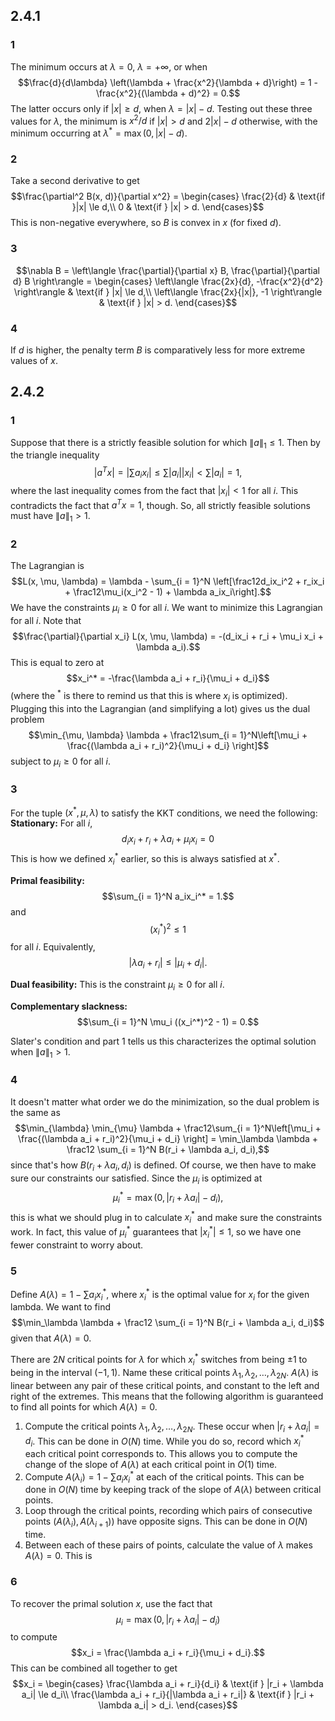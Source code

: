 ## 2.4.1
### 1
The minimum occurs at $\lambda = 0$, $\lambda = +\infty$, or when
$$\frac{d}{d\lambda} \left(\lambda + \frac{x^2}{\lambda + d}\right) = 1 - \frac{x^2}{(\lambda + d)^2} = 0.$$
The latter occurs only if $|x| \ge d$, when $\lambda = |x| - d$.  Testing out these three values for $\lambda$, the minimum is $x^2 / d$ if $|x| > d$ and $2|x| - d$ otherwise, with the minimum occurring at $\lambda^* = \max(0, |x| - d)$.

### 2
Take a second derivative to get
$$\frac{\partial^2 B(x, d)}{\partial x^2} = \begin{cases}
\frac{2}{d} & \text{if }|x| \le d,\\
0 & \text{if } |x| > d.
\end{cases}$$
This is non-negative everywhere, so $B$ is convex in $x$ (for fixed $d$).

### 3
$$\nabla B = \left\langle \frac{\partial}{\partial x} B, \frac{\partial}{\partial d} B \right\rangle = \begin{cases}
\left\langle \frac{2x}{d}, -\frac{x^2}{d^2} \right\rangle & \text{if } |x| \le d,\\
\left\langle \frac{2x}{|x|}, -1 \right\rangle & \text{if } |x| > d.
\end{cases}$$
### 4
If $d$ is higher, the penalty term $B$ is comparatively less for more extreme values of $x$.

## 2.4.2
### 1
Suppose that there is a strictly feasible solution for which $\|a\|_1 \le 1.$  Then by the triangle inequality
$$|a^Tx| = \left|\sum a_ix_i\right| \le \sum |a_i||x_i| < \sum|a_i| = 1,$$
where the last inequality comes from the fact that $|x_i| < 1$ for all $i$.  This contradicts the fact that $a^Tx = 1$, though.  So, all strictly feasible solutions must have $\|a\|_1 > 1$.

### 2
The Lagrangian is
$$L(x, \mu, \lambda) = \lambda - \sum_{i = 1}^N \left[\frac12d_ix_i^2 + r_ix_i + \frac12\mu_i(x_i^2 - 1) + \lambda a_ix_i\right].$$
We have the constraints $\mu_i \ge 0$ for all $i$.
We want to minimize this Lagrangian for all $i$.  Note that
$$\frac{\partial}{\partial x_i} L(x, \mu, \lambda) = -(d_ix_i + r_i + \mu_i x_i + \lambda a_i).$$
This is equal to zero at
$$x_i^* = -\frac{\lambda a_i + r_i}{\mu_i + d_i}$$
(where the $^*$ is there to remind us that this is where $x_i$ is optimized).  Plugging this into the Lagrangian (and simplifying a lot) gives us the dual problem
$$\min_{\mu, \lambda} \lambda + \frac12\sum_{i = 1}^N\left[\mu_i + \frac{(\lambda  a_i + r_i)^2}{\mu_i + d_i} \right]$$
subject to $\mu_i \ge 0$ for all $i$.

### 3
For the tuple $(x^*, \mu, \lambda)$ to satisfy the KKT conditions, we need the following:
**Stationary:**
For all $i$, 
$$d_ix_i + r_i + \lambda a_i+ \mu_i x_i = 0$$
This is how we defined $x^*_i$ earlier, so this is always satisfied at $x^*$.

**Primal feasibility:**
$$\sum_{i = 1}^N a_ix_i^* = 1.$$
and
$$(x_i^*)^2 \le 1$$
for all $i$.  Equivalently,
$$|\lambda a_i + r_i| \le |\mu_i + d_i|.$$

**Dual feasibility:**
This is the constraint $\mu_i \ge 0$ for all $i$.

**Complementary slackness:**
$$\sum_{i = 1}^N \mu_i ((x_i^*)^2 - 1) = 0.$$

Slater's condition and part 1 tells us this characterizes the optimal solution when $\|a\|_1 > 1$.

### 4
It doesn't matter what order we do the minimization, so the dual problem is the same as
$$\min_{\lambda} \min_{\mu} \lambda + \frac12\sum_{i = 1}^N\left[\mu_i + \frac{(\lambda  a_i + r_i)^2}{\mu_i + d_i} \right] = \min_\lambda \lambda + \frac12 \sum_{i = 1}^N B(r_i + \lambda a_i, d_i),$$
since that's how $B(r_i + \lambda a_i, d_i)$ is defined.  Of course, we then have to make sure our constraints our satisfied.  Since the $\mu_i$ is optimized at
$$\mu_i^* = \max(0, |r_i + \lambda a_i| - d_i),$$
this is what we should plug in to calculate $x_i^*$ and make sure the constraints work.  In fact, this value of $\mu_i^*$ guarantees that $|x_i^*| \le 1$, so we have one fewer constraint to worry about.

### 5
Define $A(\lambda) = 1 - \sum a_i x_i^*$, where $x_i^*$ is the optimal value for $x_i$ for the given lambda.  We want to find
$$\min_\lambda \lambda + \frac12 \sum_{i = 1}^N B(r_i + \lambda a_i, d_i)$$
given that $A(\lambda) = 0$.

There are $2N$ critical points for $\lambda$ for which $x_i^*$ switches from being $\pm 1$ to being in the interval $(-1, 1)$.  Name these critical points $\lambda_1, \lambda_2, \dots, \lambda_{2N}$. $A(\lambda)$ is linear between any pair of these critical points, and constant to the left and right of the extremes.  This means that the following algorithm is guaranteed to find all points for which $A(\lambda) = 0$.

1. Compute the critical points $\lambda_1, \lambda_2, \dots, \lambda_{2N}$.  These occur when $|r_i + \lambda a_i| = d_i$.  This can be done in $O(N)$ time.  While you do so, record which $x_i^*$ each critical point corresponds to.  This allows you to compute the change of the slope of $A(\lambda)$ at each critical point in $O(1)$ time.
2. Compute $A(\lambda_i) = 1 - \sum a_i x_i^*$ at each of the critical points.  This can be done in $O(N)$ time by keeping track of the slope of $A(\lambda)$ between critical points.
3. Loop through the critical points, recording which pairs of consecutive points $(A(\lambda_i), A(\lambda_{i+1}))$  have opposite signs.  This can be done in $O(N)$ time.
4. Between each of these pairs of points, calculate the value of $\lambda$ makes $A(\lambda) = 0$.  This is 

### 6
To recover the primal solution $x$, use the fact that
$$\mu_i = \max(0, |r_i + \lambda a_i| - d_i)$$
to compute
$$x_i = \frac{\lambda a_i + r_i}{\mu_i + d_i}.$$
This can be combined all together to get
$$x_i = \begin{cases}
\frac{\lambda a_i + r_i}{d_i} & \text{if } |r_i + \lambda a_i| \le d_i\\
\frac{\lambda a_i + r_i}{|\lambda a_i + r_i|} & \text{if } |r_i + \lambda a_i| > d_i.
\end{cases}$$